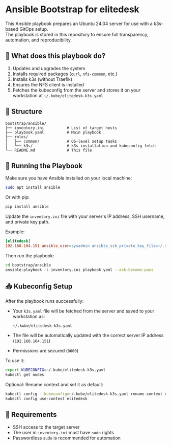 # Ansible Bootstrap for elitedesk

This Ansible playbook prepares an Ubuntu 24.04 server for use with a k3s-based GitOps setup.  
The playbook is stored in this repository to ensure full transparency, automation, and reproducibility.

## 🧩 What does this playbook do?

1. Updates and upgrades the system
2. Installs required packages (`curl`, `nfs-common`, etc.)
3. Installs k3s (without Traefik)
4. Ensures the NFS client is installed
5. Fetches the kubeconfig from the server and stores it on your workstation at `~/.kube/elitedesk-k3s.yaml`

## 📁 Structure

```
bootstrap/ansible/
├── inventory.ini          # List of target hosts
├── playbook.yaml          # Main playbook
├── roles/
│   ├── common/            # OS-level setup tasks
│   └── k3s/               # k3s installation and kubeconfig fetch
└── README.md              # This file
```

## 🚀 Running the Playbook

Make sure you have Ansible installed on your local machine:

```bash
sudo apt install ansible
```

Or with pip:

```bash
pip install ansible
```

Update the `inventory.ini` file with your server's IP address, SSH username, and private key path.

Example:

```ini
[elitedesk]
192.168.104.151 ansible_user=sysadmin ansible_ssh_private_key_file=~/.ssh/id_ed25519
```

Then run the playbook:

```bash
cd bootstrap/ansible
ansible-playbook -i inventory.ini playbook.yaml --ask-become-pass
```

## 📥 Kubeconfig Setup

After the playbook runs successfully:

- Your `k3s.yaml` file will be fetched from the server and saved to your workstation as:
  ```
  ~/.kube/elitedesk-k3s.yaml
  ```

- The file will be automatically updated with the correct server IP address (`192.168.104.151`)
- Permissions are secured (`0600`)

To use it:

```bash
export KUBECONFIG=~/.kube/elitedesk-k3s.yaml
kubectl get nodes
```

Optional: Rename context and set it as default:

```bash
kubectl config --kubeconfig=~/.kube/elitedesk-k3s.yaml rename-context default elitedesk
kubectl config use-context elitedesk
```

## 🔐 Requirements

- SSH access to the target server
- The user in `inventory.ini` must have `sudo` rights
- Passwordless `sudo` is recommended for automation
